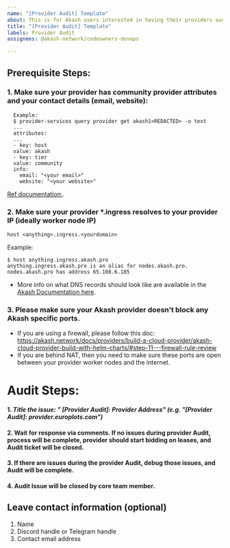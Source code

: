 ```yaml
---
name: "[Provider Audit] Template"
about: This is for Akash users interested in having their providers audited by Akash
title: "[Provider Audit] Template"
labels: Provider Audit
assignees: @akash-network/codeowners-devops

---
```

## Prerequisite Steps:

### 1. Make sure your provider has community provider attributes and your contact details (email, website):

```
  Example:
  $ provider-services query provider get akash1<REDACTED> -o text
  ...
  attributes:
  ...
  - key: host
  value: akash
  - key: tier
  value: community
  info:
    email: "<your email>"
    website: "<your website>"

```

[Ref documentation:](https://akash.network/docs/providers/audited-attributes/#attribute-auditors).

### 2. Make sure your provider *.ingress resolves to your provider IP (ideally worker node IP)
```
host <anything>.ingress.<yourdomain>
```

Example:
```
$ host anything.ingress.akash.pro
anything.ingress.akash.pro is an alias for nodes.akash.pro.
nodes.akash.pro has address 65.108.6.185
```

- More info on what DNS records should look like are available in the [Akash Documentation here](https://akash.network/docs/providers/build-a-cloud-provider/akash-cloud-provider-build-with-helm-charts/#step-5---domain-name-review).

### 3. Please make sure your Akash provider doesn't block any Akash specific ports.
   
- If you are using a firewall, please follow this doc:
https://akash.network/docs/providers/build-a-cloud-provider/akash-cloud-provider-build-with-helm-charts/#step-11---firewall-rule-review
- If you are behind NAT, then you need to make sure these ports are open between your provider worker nodes and the internet.



# Audit Steps:

#### 1. ***Title the issue: " [Provider Audit]: Provider Address" (e.g. "[Provider Audit]: provider.europlots.com")***
#### 2. Wait for response via comments. If no issues during provider Audit, process will be complete, provider should start bidding on leases, and Audit ticket will be closed.
#### 3. If there are issues during the provider Audit, debug those issues, and Audit will be complete.
#### 4. Audit Issue will be closed by core team member.
  

## Leave contact information (optional)
1. Name
2. Discord handle or Telegram handle
3. Contact email address
